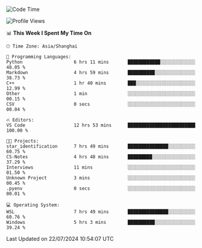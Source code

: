<!--START_SECTION:waka-->
![Code Time](http://img.shields.io/badge/Code%20Time-1%2C862%20hrs%2035%20mins-blue)

![Profile Views](http://img.shields.io/badge/Profile%20Views-3-blue)

📊 **This Week I Spent My Time On** 

```text
🕑︎ Time Zone: Asia/Shanghai

💬 Programming Languages: 
Python                   6 hrs 11 mins       ████████████░░░░░░░░░░░░░   48.05 % 
Markdown                 4 hrs 59 mins       ██████████░░░░░░░░░░░░░░░   38.73 % 
C++                      1 hr 40 mins        ███░░░░░░░░░░░░░░░░░░░░░░   12.99 % 
Other                    1 min               ░░░░░░░░░░░░░░░░░░░░░░░░░   00.15 % 
CSV                      0 secs              ░░░░░░░░░░░░░░░░░░░░░░░░░   00.04 % 

🔥 Editors: 
VS Code                  12 hrs 53 mins      █████████████████████████   100.00 % 

🐱‍💻 Projects: 
star_identification      7 hrs 49 mins       ███████████████░░░░░░░░░░   60.75 % 
CS-Notes                 4 hrs 48 mins       █████████░░░░░░░░░░░░░░░░   37.29 % 
Interviews               11 mins             ░░░░░░░░░░░░░░░░░░░░░░░░░   01.50 % 
Unknown Project          3 mins              ░░░░░░░░░░░░░░░░░░░░░░░░░   00.45 % 
.pyenv                   0 secs              ░░░░░░░░░░░░░░░░░░░░░░░░░   00.01 % 

💻 Operating System: 
WSL                      7 hrs 49 mins       ███████████████░░░░░░░░░░   60.76 % 
Windows                  5 hrs 3 mins        ██████████░░░░░░░░░░░░░░░   39.24 % 
```


 Last Updated on 22/07/2024 10:54:07 UTC
<!--END_SECTION:waka-->